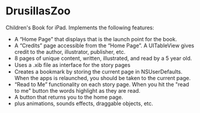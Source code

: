 DrusillasZoo
============

Children's Book for iPad. Implements the following features:
<ul>
<li>A “Home Page” that displays that is the launch point for the book.
<li>A “Credits” page accessible from the “Home Page”. A UITableView gives
credit to the author, illustrator, publisher, etc. 
<li>8 pages of unique content, written, illustrated, and read by a 5 year old.
<li>Uses a .xib ﬁle as interface for the story pages
<li>Creates a bookmark by storing the current page in NSUserDefaults. When the apps 
is relaunched, you should be taken to the current page.
<li>“Read to Me” functionality on each story page. When you hit the "read to me" button the words highlight as they are read. 
<li>A button that returns you to the home page.
<li> plus animations, sounds effects, draggable objects, etc.
</ul>
